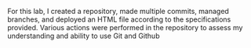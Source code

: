 For this lab, I created a repository, made multiple commits, managed branches, and deployed an HTML file according to the specifications provided. Various actions were performed in the repository to assess my understanding and ability to use Git and Github
